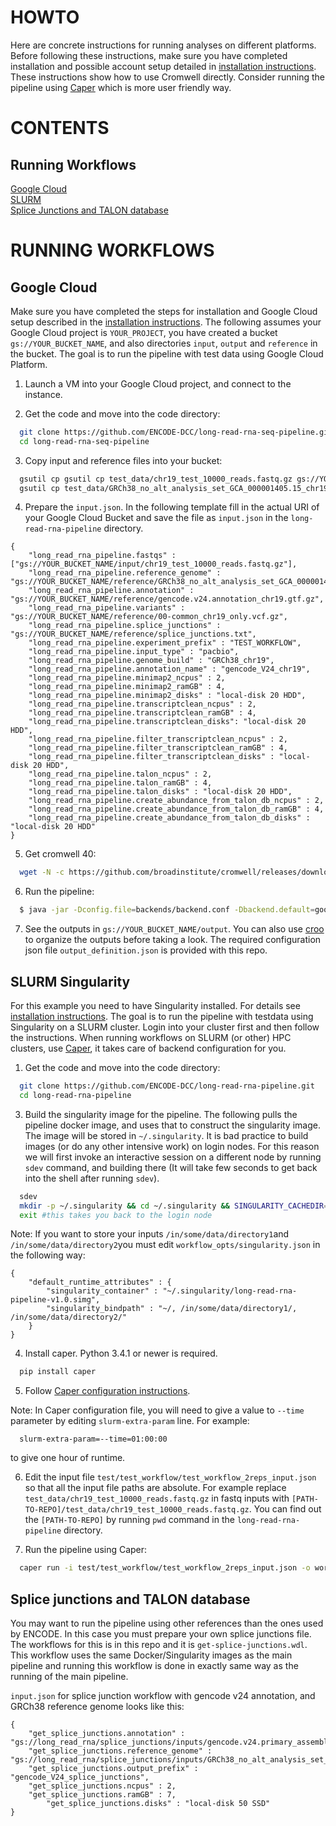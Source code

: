 # HOWTO

Here are concrete instructions for running analyses on different platforms.
Before following these instructions, make sure you have completed installation and possible account setup detailed in [installation instructions](installation.md). These instructions show how to use Cromwell directly. Consider running the pipeline using [Caper](https://github.com/ENCODE-DCC/caper) which is more user friendly way.

# CONTENTS

## Running Workflows

[Google Cloud](howto.md#google-cloud)  
[SLURM](howto.md#slurm-singularity)  
[Splice Junctions and TALON database](howto.md#splice-junctions-and-talon-database)


# RUNNING WORKFLOWS

## Google Cloud

Make sure you have completed the steps for installation and Google Cloud setup described in the [installation instructions](installation.md#google-cloud). The following assumes your Google Cloud project is `YOUR_PROJECT`, you have created a bucket `gs://YOUR_BUCKET_NAME`, and also directories `input`, `output` and `reference` in the bucket.
The goal is to run the pipeline with test data using Google Cloud Platform.

1. Launch a VM into your Google Cloud project, and connect to the instance.

2. Get the code and move into the code directory:

```bash
  git clone https://github.com/ENCODE-DCC/long-read-rna-seq-pipeline.git
  cd long-read-rna-seq-pipeline
```

3. Copy input and reference files into your bucket:

```bash
  gsutil cp gsutil cp test_data/chr19_test_10000_reads.fastq.gz gs://YOUR_BUCKET_NAME/input/
  gsutil cp test_data/GRCh38_no_alt_analysis_set_GCA_000001405.15_chr19_only.fasta.gz test_data/splice_junctions.txt test_data/00-common_chr19_only.vcf.gz test_data/gencode.v24.annotation_chr19.gtf.gz gs://YOUR_BUCKET_NAME/reference/
```

4. Prepare the `input.json`. In the following template fill in the actual URI of your Google Cloud Bucket and save the file as `input.json` in the `long-read-rna-pipeline` directory.

```
{
    "long_read_rna_pipeline.fastqs" : ["gs://YOUR_BUCKET_NAME/input/chr19_test_10000_reads.fastq.gz"],
    "long_read_rna_pipeline.reference_genome" : "gs://YOUR_BUCKET_NAME/reference/GRCh38_no_alt_analysis_set_GCA_000001405.15_chr19_only.fasta.gz",
    "long_read_rna_pipeline.annotation" : "gs://YOUR_BUCKET_NAME/reference/gencode.v24.annotation_chr19.gtf.gz",
    "long_read_rna_pipeline.variants" : "gs://YOUR_BUCKET_NAME/reference/00-common_chr19_only.vcf.gz",
    "long_read_rna_pipeline.splice_junctions" : "gs://YOUR_BUCKET_NAME/reference/splice_junctions.txt",
    "long_read_rna_pipeline.experiment_prefix" : "TEST_WORKFLOW",
    "long_read_rna_pipeline.input_type" : "pacbio",
    "long_read_rna_pipeline.genome_build" : "GRCh38_chr19",
    "long_read_rna_pipeline.annotation_name" : "gencode_V24_chr19",
    "long_read_rna_pipeline.minimap2_ncpus" : 2,
    "long_read_rna_pipeline.minimap2_ramGB" : 4,
    "long_read_rna_pipeline.minimap2_disks" : "local-disk 20 HDD",
    "long_read_rna_pipeline.transcriptclean_ncpus" : 2,
    "long_read_rna_pipeline.transcriptclean_ramGB" : 4,
    "long_read_rna_pipeline.transcriptclean_disks": "local-disk 20 HDD",
    "long_read_rna_pipeline.filter_transcriptclean_ncpus" : 2,
    "long_read_rna_pipeline.filter_transcriptclean_ramGB" : 4,
    "long_read_rna_pipeline.filter_transcriptclean_disks" : "local-disk 20 HDD",
    "long_read_rna_pipeline.talon_ncpus" : 2,
    "long_read_rna_pipeline.talon_ramGB" : 4,
    "long_read_rna_pipeline.talon_disks" : "local-disk 20 HDD",
    "long_read_rna_pipeline.create_abundance_from_talon_db_ncpus" : 2,
    "long_read_rna_pipeline.create_abundance_from_talon_db_ramGB" : 4,
    "long_read_rna_pipeline.create_abundance_from_talon_db_disks" : "local-disk 20 HDD"
}
```

5. Get cromwell 40:

```bash
  wget -N -c https://github.com/broadinstitute/cromwell/releases/download/40/cromwell-40.jar
```

6. Run the pipeline:

```bash
  $ java -jar -Dconfig.file=backends/backend.conf -Dbackend.default=google -Dbackend.providers.google.config.project=YOUR_PROJECT -Dbackend.providers.google.config.root=gs://YOUR_BUCKET_NAME/output cromwell-40.jar run long-read-rna-pipeline.wdl -i input.json -o workflow_opts/docker.json -m metadata.json
```

7. See the outputs in `gs://YOUR_BUCKET_NAME/output`. You can also use [croo](https://github.com/ENCODE-DCC/croo) to organize the outputs before taking a look. The required configuration json file `output_definition.json` is provided with this repo.

## SLURM Singularity

For this example you need to have Singularity installed. For details see [installation instructions](installation.md). The goal is to run the pipeline with testdata using Singularity on a SLURM cluster. Login into your cluster first and then follow the instructions.
When running workflows on SLURM (or other) HPC clusters, use [Caper](https://github.com/ENCODE-DCC/caper), it takes care of backend configuration for you.

1. Get the code and move into the code directory:

```bash
  git clone https://github.com/ENCODE-DCC/long-read-rna-pipeline.git
  cd long-read-rna-pipeline
``` 

3. Build the singularity image for the pipeline. The following pulls the pipeline docker image, and uses that to construct the singularity image. The image will be stored in `~/.singularity`. It is bad practice to build images (or do any other intensive work) on login nodes. For this reason we will first invoke an interactive session on a different node by running `sdev` command, and building there (It will take few seconds to get back into the shell after running `sdev`).

```bash
  sdev
  mkdir -p ~/.singularity && cd ~/.singularity && SINGULARITY_CACHEDIR=~/.singularity SINGULARITY_PULLFOLDER=~/.singularity singularity pull --name long_read_rna_pipeline-v1.0.simg -F docker://quay.io/encode-dcc/long-read-rna-pipeline:v1.0
  exit #this takes you back to the login node
```

Note: If you want to store your inputs `/in/some/data/directory1`and `/in/some/data/directory2`you must edit `workflow_opts/singularity.json` in the following way:
```
{
    "default_runtime_attributes" : {
        "singularity_container" : "~/.singularity/long-read-rna-pipeline-v1.0.simg",
        "singularity_bindpath" : "~/, /in/some/data/directory1/, /in/some/data/directory2/"
    }
}
```

4. Install caper. Python 3.4.1 or newer is required.

```bash
  pip install caper
```

5. Follow [Caper configuration instructions](https://github.com/ENCODE-DCC/caper#configuration-file). 

Note: In Caper configuration file, you will need to give a value to `--time` parameter by editing `slurm-extra-param` line. For example:
```
  slurm-extra-param=--time=01:00:00
```
to give one hour of runtime.

6. Edit the input file `test/test_workflow/test_workflow_2reps_input.json` so that all the input file paths are absolute.
For example replace `test_data/chr19_test_10000_reads.fastq.gz` in fastq inputs with `[PATH-TO-REPO]/test_data/chr19_test_10000_reads.fastq.gz`. You can find out the `[PATH-TO-REPO]` by running `pwd` command in the `long-read-rna-pipeline` directory.

7. Run the pipeline using Caper:

```bash
  caper run -i test/test_workflow/test_workflow_2reps_input.json -o workflow_opts/singularity.json -m metadata.json
```

## Splice junctions and TALON database

You may want to run the pipeline using other references than the ones used by ENCODE. In this case you must prepare your own splice junctions file. The workflows for this is in this repo and it is `get-splice-junctions.wdl`. This workflow uses the same Docker/Singularity images as the main pipeline and running this workflow is done in exactly same way as the running of the main pipeline.

`input.json` for splice junction workflow with gencode v24 annotation, and GRCh38 reference genome looks like this:

```
{
    "get_splice_junctions.annotation" : "gs://long_read_rna/splice_junctions/inputs/gencode.v24.primary_assembly.annotation.gtf.gz",
    "get_splice_junctions.reference_genome" : "gs://long_read_rna/splice_junctions/inputs/GRCh38_no_alt_analysis_set_GCA_000001405.15.fasta.gz",
    "get_splice_junctions.output_prefix" : "gencode_V24_splice_junctions",
    "get_splice_junctions.ncpus" : 2,
    "get_splice_junctions.ramGB" : 7,
        "get_splice_junctions.disks" : "local-disk 50 SSD"
}
```
